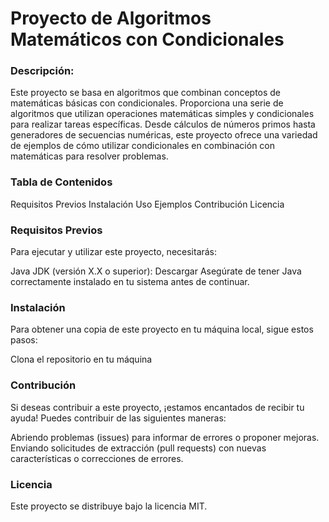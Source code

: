 # Proyecto de Algoritmos Matemáticos con Condicionales

### Descripción:

Este proyecto se basa en algoritmos que combinan conceptos de matemáticas básicas con condicionales. Proporciona una serie de algoritmos que utilizan operaciones matemáticas simples y condicionales para realizar tareas específicas. Desde cálculos de números primos hasta generadores de secuencias numéricas, este proyecto ofrece una variedad de ejemplos de cómo utilizar condicionales en combinación con matemáticas para resolver problemas.

### Tabla de Contenidos

Requisitos Previos
Instalación
Uso
Ejemplos
Contribución
Licencia

### Requisitos Previos

Para ejecutar y utilizar este proyecto, necesitarás:

Java JDK (versión X.X o superior): Descargar
Asegúrate de tener Java correctamente instalado en tu sistema antes de continuar.

### Instalación

Para obtener una copia de este proyecto en tu máquina local, sigue estos pasos:

Clona el repositorio en tu máquina

### Contribución

Si deseas contribuir a este proyecto, ¡estamos encantados de recibir tu ayuda! Puedes contribuir de las siguientes maneras:

Abriendo problemas (issues) para informar de errores o proponer mejoras.
Enviando solicitudes de extracción (pull requests) con nuevas características o correcciones de errores.

### Licencia

Este proyecto se distribuye bajo la licencia MIT.
